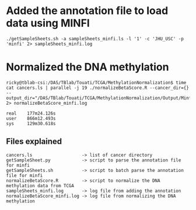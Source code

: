 # Added the annotation file to load data using MINFI

    ./getSampleSheets.sh -a sampleSheets_minfi.ls -l '1' -c 'JHU_USC' -p 'minfi' 2> sampleSheets_minfi.log
    
# Normalized the DNA methylation

    ricky@tblab-csi:/DAS/TBlab/Touati/TCGA/MethylationNormalization$ time cat cancers.ls | parallel -j 19 ./normalizeBetaScore.R --cancer_dir={} --output_dir="/DAS/TBlab/Touati/TCGA/MethylationNormalization/Output/Minfi/" 2> normalizeBetaScore_minfi.log
    
    real    177m24.126s
    user    866m12.493s
    sys     129m30.618s

## Files explained

    cancers.ls                   -> list of cancer directory
    getSampleSheet.py            -> script to parse the annotation file for minfi
    getSampleSheets.sh           -> script to batch parse the annotation file for minfi
    normalizeBetaScore.R         -> script to normalize the DNA methylation data from TCGA
    sampleSheets_minfi.log       -> log file from adding the annotation
    normalizeBetaScore_minfi.log -> log file from normalizing the DNA methylation
